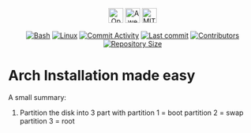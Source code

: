 <!-- BADGE START -->
<div class="badges-container" align="center">

  <!-- Open Source Badges -->
  <div class="open-source-badges">
    <!-- Open Source Love -->
    <a href="#"><img src="https://badges.frapsoft.com/os/v1/open-source.svg?v=103&style=for-the-badge" alt="Open Source Love" height="30px"></a>
    <!-- Awesome -->
    <a href="#"><img src="https://cdn.rawgit.com/sindresorhus/awesome/d7305f38d29fed78fa85652e3a63e154dd8e8829/media/badge.svg" alt="Awesome" height="30px"></a>
    <!-- MIT License -->
    <a href="#"><img src="https://badges.frapsoft.com/os/mit/mit.svg?v=103&style=for-the-badge" alt="MIT License" height="30px"></a>
  </div>
  
  <!-- Activities -->
  [![Bash](https://img.shields.io/badge/Bash-%2320232a.svg?style=for-the-badge&logo=gnu-bash&logoColor=2361DAFB)](https://github.com/Oyinbra/nvim-config/search?l=vim-script)
  [![Linux](https://img.shields.io/badge/Linux-%23.svg?v=103&logo=linux&color=FCC624&logoColor=black&style=for-the-badge)](#)
  [![Commit Activity](https://img.shields.io/github/commit-activity/m/Oyinbra/nvim-config?svg?v=103&style=for-the-badge)](https://github.com/Oyinbra/nvim-config/graphs/commit-activity)
  [![Last commit](https://img.shields.io/github/last-commit/Oyinbra/nvim-config?svg?v=103&logo=git&color=000F10&logoColor=darkorange&labelColor=302D41&style=for-the-badge)](#)
  [![Contributors](https://img.shields.io/github/contributors/Oyinbra/nvim-config?svg?v=103&style=for-the-badge)](https://github.com/Oyinbra/nvim-config/graphs/contributors)
  [![Repository Size](https://img.shields.io/github/repo-size/Oyinbra/nvim-config?svg?v=103&style=for-the-badge)](#)
</div>
<!-- BADGE END -->

# Arch Installation made easy

A small summary:

1. Partition the disk into 3 part with
partition 1 = boot
partition 2 = swap
partition 3 = root
